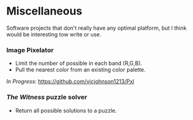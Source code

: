 # Miscellaneous

Software projects that don't really have any optimal platform, but I think would be interesting tow write or use.

### Image Pixelator

- Limit the number of possible in each band (R,G,B).
- Pull the nearest color from an existing color palette.

*In Progress:* https://github.com/vicjohnson1213/Pxl

### *The Witness* puzzle solver

- Return all possible solutions to a puzzle.
